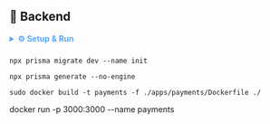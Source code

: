 ## 🚀 Backend

<details>
<summary style="cursor: pointer; color: #58a6ff; font-weight: bold; margin: 10px 0;">⚙️ Setup & Run</summary>
  🔒<b>add env</b>

    DATABASE_URL
    EMAIL_FOR_SENDING
    PASSWORD_FOR_EMAIL
    ACCESS_TOKEN
    REFRESH_TOKEN
    ACCESS_TOKEN_EXPIRATION=15h
    REFRESH_TOKEN_EXPIRATION=30d
    RECAPTCHA_SECRET_KEY

  🏃<b>run dev</b>

    yarn
    yarn prisma generate [service]
    yarn prisma migrate [service]
    yarn start:dev
    
</details>

```
npx prisma migrate dev --name init

npx prisma generate --no-engine
```
```
sudo docker build -t payments -f ./apps/payments/Dockerfile ./
```
docker run -p 3000:3000 --name payments
